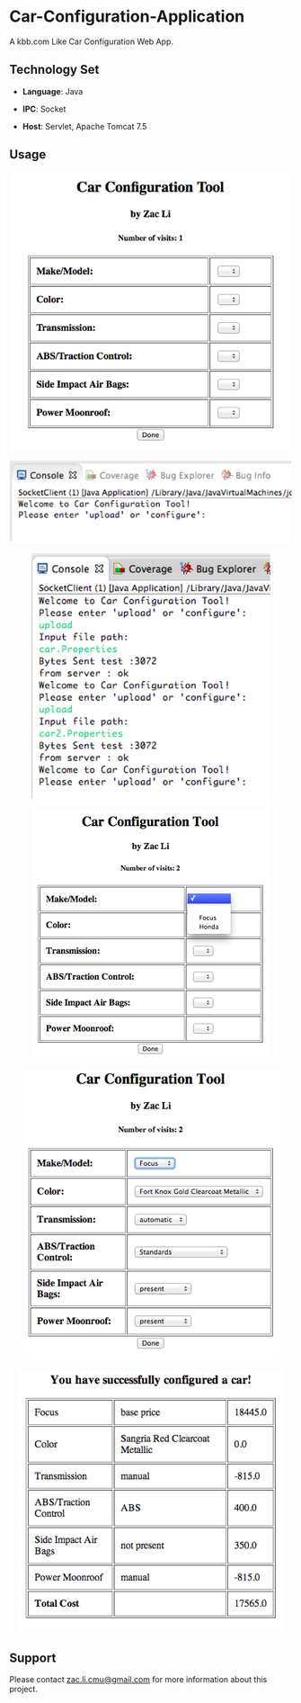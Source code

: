 Car-Configuration-Application
=============================

A kbb.com Like Car Configuration Web App.

## Technology Set

- **Language**: Java

- **IPC**: Socket

- **Host**: Servlet, Apache Tomcat 7.5

## Usage

<p align="center"> <img src='/Assets/InitPage.png'></img> </p>

<p align="center"> <img src='/Assets/Client1.png'></img> </p>

<p align="center"> <img src='/Assets/Client2.png'></img> </p>

<p align="center"> <img src='/Assets/ConfigurePage1.png'></img> </p>

<p align="center"> <img src='/Assets/ConfigurePage2.png'></img> </p>

<p align="center"> <img src='/Assets/ResultPage.png'></img> </p>

## Support  

Please contact zac.li.cmu@gmail.com for more information about this project.
